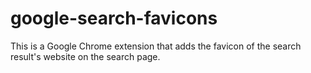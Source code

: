# google-search-favicons
This is a Google Chrome extension that adds the favicon of the search result's website on the search page.
